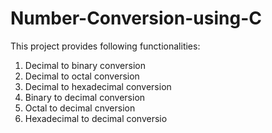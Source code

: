 # Number-Conversion-using-C
This project provides following functionalities:
1. Decimal to binary conversion
2. Decimal to octal conversion
3. Decimal to hexadecimal conversion
4. Binary to decimal conversion
5. Octal to decimal cnversion
6. Hexadecimal to decimal conversio
